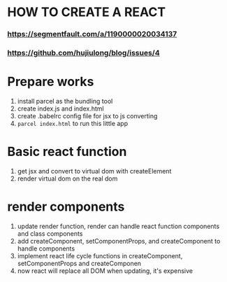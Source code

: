 # HOW TO CREATE A REACT

### https://segmentfault.com/a/1190000020034137
### https://github.com/hujiulong/blog/issues/4


# Prepare works
1. install parcel as the bundling tool 
2. create index.js and index.html
3. create .babelrc config file for jsx to js converting
4. `parcel index.html` to run this little app

# Basic react function
1. get jsx and convert to virtual dom with createElement
2. render virtual dom on the real dom

# render components
1. update render function, render can handle react function components and class components
2. add createComponent, setComponentProps, and createComponent to handle components
3. implement react life cycle functions in createComponent, setComponentProps and createComponen
4. now react will replace all DOM when updating, it's expensive

